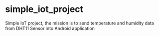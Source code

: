 # simple_iot_project
Simple IoT project, the mission is to send temperature and humidity data from DHT11 Sensor into Android application
